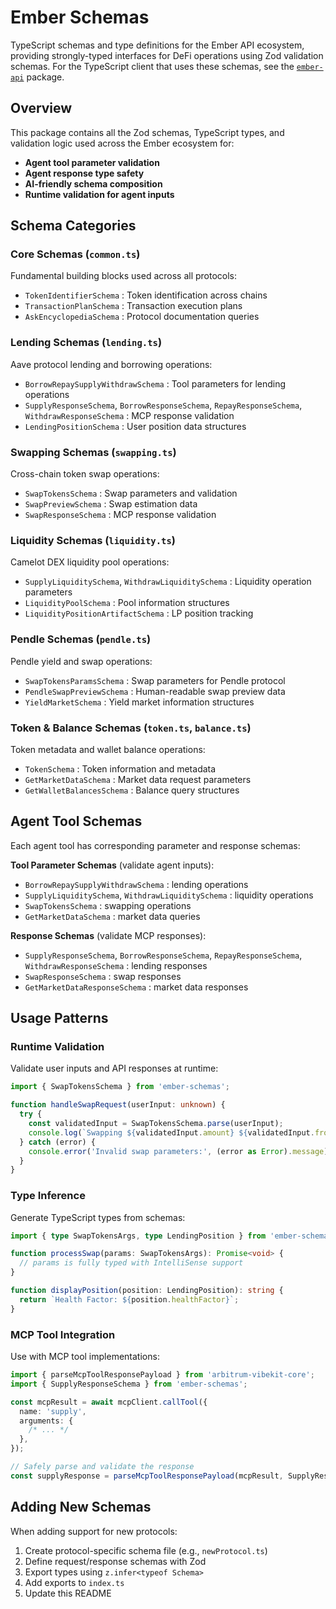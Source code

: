 # Ember Schemas

TypeScript schemas and type definitions for the Ember API ecosystem, providing strongly-typed interfaces for DeFi operations using Zod validation schemas. For the TypeScript client that uses these schemas, see the [`ember-api`](https://github.com/EmberAGI/arbitrum-vibekit/tree/main/typescript/lib/ember-api) package.

## Overview

This package contains all the Zod schemas, TypeScript types, and validation logic used across the Ember ecosystem for:

- **Agent tool parameter validation**
- **Agent response type safety**
- **AI-friendly schema composition**
- **Runtime validation for agent inputs**

## Schema Categories

### Core Schemas (`common.ts`)

Fundamental building blocks used across all protocols:

- `TokenIdentifierSchema` : Token identification across chains
- `TransactionPlanSchema` : Transaction execution plans
- `AskEncyclopediaSchema` : Protocol documentation queries

### Lending Schemas (`lending.ts`)

Aave protocol lending and borrowing operations:

- `BorrowRepaySupplyWithdrawSchema` : Tool parameters for lending operations
- `SupplyResponseSchema`, `BorrowResponseSchema`, `RepayResponseSchema`, `WithdrawResponseSchema` : MCP response validation
- `LendingPositionSchema` : User position data structures

### Swapping Schemas (`swapping.ts`)

Cross-chain token swap operations:

- `SwapTokensSchema` : Swap parameters and validation
- `SwapPreviewSchema` : Swap estimation data
- `SwapResponseSchema` : MCP response validation

### Liquidity Schemas (`liquidity.ts`)

Camelot DEX liquidity pool operations:

- `SupplyLiquiditySchema`, `WithdrawLiquiditySchema` : Liquidity operation parameters
- `LiquidityPoolSchema` : Pool information structures
- `LiquidityPositionArtifactSchema` : LP position tracking

### Pendle Schemas (`pendle.ts`)

Pendle yield and swap operations:

- `SwapTokensParamsSchema` : Swap parameters for Pendle protocol
- `PendleSwapPreviewSchema` : Human-readable swap preview data
- `YieldMarketSchema` : Yield market information structures

### Token & Balance Schemas (`token.ts`, `balance.ts`)

Token metadata and wallet balance operations:

- `TokenSchema` : Token information and metadata
- `GetMarketDataSchema` : Market data request parameters
- `GetWalletBalancesSchema` : Balance query structures

## Agent Tool Schemas

Each agent tool has corresponding parameter and response schemas:

**Tool Parameter Schemas** (validate agent inputs):

- `BorrowRepaySupplyWithdrawSchema` : lending operations
- `SupplyLiquiditySchema`, `WithdrawLiquiditySchema` : liquidity operations
- `SwapTokensSchema` : swapping operations
- `GetMarketDataSchema` : market data queries

**Response Schemas** (validate MCP responses):

- `SupplyResponseSchema`, `BorrowResponseSchema`, `RepayResponseSchema`, `WithdrawResponseSchema` : lending responses
- `SwapResponseSchema` : swap responses
- `GetMarketDataResponseSchema` : market data responses

## Usage Patterns

### Runtime Validation

Validate user inputs and API responses at runtime:

```typescript
import { SwapTokensSchema } from 'ember-schemas';

function handleSwapRequest(userInput: unknown) {
  try {
    const validatedInput = SwapTokensSchema.parse(userInput);
    console.log(`Swapping ${validatedInput.amount} ${validatedInput.fromToken}`);
  } catch (error) {
    console.error('Invalid swap parameters:', (error as Error).message);
  }
}
```

### Type Inference

Generate TypeScript types from schemas:

```typescript
import { type SwapTokensArgs, type LendingPosition } from 'ember-schemas';

function processSwap(params: SwapTokensArgs): Promise<void> {
  // params is fully typed with IntelliSense support
}

function displayPosition(position: LendingPosition): string {
  return `Health Factor: ${position.healthFactor}`;
}
```

### MCP Tool Integration

Use with MCP tool implementations:

```typescript
import { parseMcpToolResponsePayload } from 'arbitrum-vibekit-core';
import { SupplyResponseSchema } from 'ember-schemas';

const mcpResult = await mcpClient.callTool({
  name: 'supply',
  arguments: {
    /* ... */
  },
});

// Safely parse and validate the response
const supplyResponse = parseMcpToolResponsePayload(mcpResult, SupplyResponseSchema);
```

## Adding New Schemas

When adding support for new protocols:

1. Create protocol-specific schema file (e.g., `newProtocol.ts`)
2. Define request/response schemas with Zod
3. Export types using `z.infer<typeof Schema>`
4. Add exports to `index.ts`
5. Update this README
